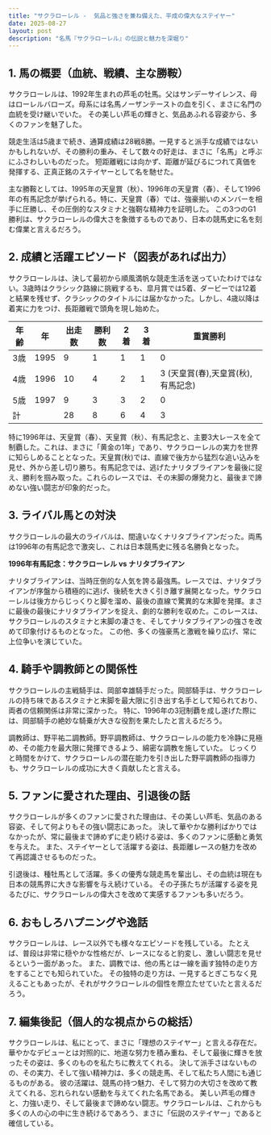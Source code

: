```yaml
---
title: "サクラローレル -  気品と強さを兼ね備えた、平成の偉大なステイヤー"
date: 2025-08-27
layout: post
description: "名馬『サクラローレル』の伝説と魅力を深堀り"
---
```


## 1. 馬の概要（血統、戦績、主な勝鞍）

サクラローレルは、1992年生まれの芦毛の牡馬。父はサンデーサイレンス、母はローレルバローズ。母系には名馬ノーザンテーストの血を引く、まさに名門の血統を受け継いでいた。  その美しい芦毛の輝きと、気品あふれる容姿から、多くのファンを魅了した。

競走生活は5歳まで続き、通算成績は28戦8勝。一見すると派手な成績ではないかもしれないが、その勝利の重み、そして数々の好走は、まさに「名馬」と呼ぶにふさわしいものだった。  短距離戦には向かず、距離が延びるにつれて真価を発揮する、正真正銘のステイヤーとして名を馳せた。

主な勝鞍としては、1995年の天皇賞（秋）、1996年の天皇賞（春）、そして1996年の有馬記念が挙げられる。特に、天皇賞（春）では、強豪揃いのメンバーを相手に圧勝し、その圧倒的なスタミナと強靭な精神力を証明した。  この3つのG1勝利は、サクラローレルの偉大さを象徴するものであり、日本の競馬史に名を刻む偉業と言えるだろう。


## 2. 成績と活躍エピソード（図表があれば出力）

サクラローレルは、決して最初から順風満帆な競走生活を送っていたわけではない。3歳時はクラシック路線に挑戦するも、皐月賞では5着、ダービーでは12着と結果を残せず、クラシックのタイトルには届かなかった。しかし、4歳以降は着実に力をつけ、長距離戦で頭角を現し始めた。

| 年齢 | 年 | 出走数 | 勝利数 | 2着 | 3着 | 重賞勝利 |
|---|---|---|---|---|---|---|
| 3歳 | 1995 | 9 | 1 | 1 | 1 | 0 |
| 4歳 | 1996 | 10 | 4 | 2 | 1 | 3 (天皇賞(春),天皇賞(秋),有馬記念) |
| 5歳 | 1997 | 9 | 3 | 3 | 2 | 0 |
| 計 |  | 28 | 8 | 6 | 4 | 3 |


特に1996年は、天皇賞（春）、天皇賞（秋）、有馬記念と、主要3大レースを全て制覇した。これは、まさに「黄金の1年」であり、サクラローレルの実力を世界に知らしめることとなった。天皇賞(秋)では、直線で後方から猛烈な追い込みを見せ、外から差し切り勝ち。有馬記念では、逃げたナリタブライアンを最後に捉え、勝利を掴み取った。これらのレースでは、その末脚の爆発力と、最後まで諦めない強い闘志が印象的だった。


## 3. ライバル馬との対決

サクラローレルの最大のライバルは、間違いなくナリタブライアンだった。両馬は1996年の有馬記念で激突し、これは日本競馬史に残る名勝負となった。

**1996年有馬記念：サクラローレル vs ナリタブライアン**

ナリタブライアンは、当時圧倒的な人気を誇る最強馬。レースでは、ナリタブライアンが序盤から積極的に逃げ、後続を大きく引き離す展開となった。サクラローレルは後方からじっくりと脚を溜め、最後の直線で驚異的な末脚を発揮。まさに最後の最後にナリタブライアンを捉え、劇的な勝利を収めた。このレースは、サクラローレルのスタミナと末脚の凄さを、そしてナリタブライアンの強さを改めて印象付けるものとなった。  この他、多くの強豪馬と激戦を繰り広げ、常に上位争いを演じていた。


## 4. 騎手や調教師との関係性

サクラローレルの主戦騎手は、岡部幸雄騎手だった。岡部騎手は、サクラローレルの持ち味であるスタミナと末脚を最大限に引き出す名手として知られており、両者の信頼関係は非常に深かった。  特に、1996年の3冠制覇を成し遂げた際には、岡部騎手の絶妙な騎乗が大きな役割を果たしたと言えるだろう。

調教師は、野平祐二調教師。野平調教師は、サクラローレルの能力を冷静に見極め、その能力を最大限に発揮できるよう、綿密な調教を施していた。  じっくりと時間をかけて、サクラローレルの潜在能力を引き出した野平調教師の指導力も、サクラローレルの成功に大きく貢献したと言える。


## 5. ファンに愛された理由、引退後の話

サクラローレルが多くのファンに愛された理由は、その美しい芦毛、気品のある容姿、そして何よりもその強い闘志にあった。  決して華やかな勝利ばかりではなかったが、常に最後まで諦めずに走り続ける姿は、多くのファンに感動と勇気を与えた。  また、ステイヤーとして活躍する姿は、長距離レースの魅力を改めて再認識させるものだった。

引退後は、種牡馬として活躍。多くの優秀な競走馬を輩出し、その血統は現在も日本の競馬界に大きな影響を与え続けている。  その子孫たちが活躍する姿を見るたびに、サクラローレルの偉大さを改めて実感するファンも多いだろう。


## 6. おもしろハプニングや逸話

サクラローレルは、レース以外でも様々なエピソードを残している。  たとえば、普段は非常に穏やかな性格だが、レースになると豹変し、激しい闘志を見せるという一面があった。  また、調教では、他の馬とは一線を画す独特の走り方をすることでも知られていた。  その独特の走り方は、一見するとぎこちなく見えることもあったが、それがサクラローレルの個性を際立たせていたと言えるだろう。


## 7. 編集後記（個人的な視点からの総括）

サクラローレルは、私にとって、まさに「理想のステイヤー」と言える存在だ。  華やかなデビューとは対照的に、地道な努力を積み重ね、そして最後に輝きを放ったその姿は、多くのものを私たちに教えてくれる。  決して派手さはないものの、その実力、そして強い精神力は、多くの競走馬、そして私たち人間にも通じるものがある。  彼の活躍は、競馬の持つ魅力、そして努力の大切さを改めて教えてくれる、忘れられない感動を与えてくれた名馬である。  美しい芦毛の輝きと、力強い走り、そして最後まで諦めない闘志。サクラローレルは、これからも多くの人の心の中に生き続けるであろう、まさに「伝説のステイヤー」であると確信している。
